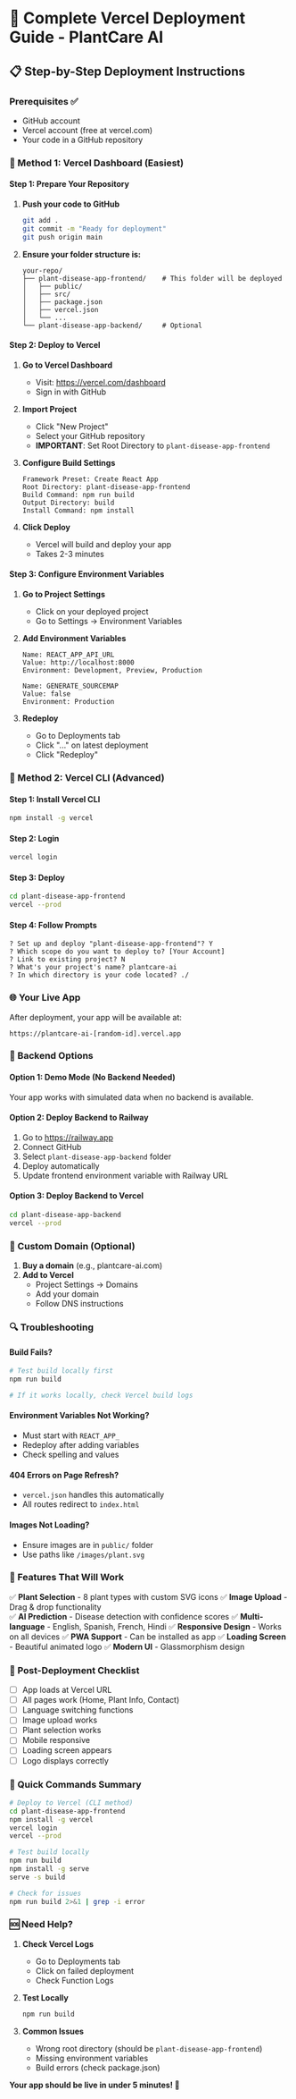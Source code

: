 # 🚀 Complete Vercel Deployment Guide - PlantCare AI

## 📋 Step-by-Step Deployment Instructions

### Prerequisites ✅
- GitHub account
- Vercel account (free at vercel.com)
- Your code in a GitHub repository

### 🎯 Method 1: Vercel Dashboard (Easiest)

#### Step 1: Prepare Your Repository
1. **Push your code to GitHub**
   ```bash
   git add .
   git commit -m "Ready for deployment"
   git push origin main
   ```

2. **Ensure your folder structure is:**
   ```
   your-repo/
   ├── plant-disease-app-frontend/    # This folder will be deployed
   │   ├── public/
   │   ├── src/
   │   ├── package.json
   │   ├── vercel.json
   │   └── ...
   └── plant-disease-app-backend/     # Optional
   ```

#### Step 2: Deploy to Vercel
1. **Go to Vercel Dashboard**
   - Visit: https://vercel.com/dashboard
   - Sign in with GitHub

2. **Import Project**
   - Click "New Project"
   - Select your GitHub repository
   - **IMPORTANT**: Set Root Directory to `plant-disease-app-frontend`

3. **Configure Build Settings**
   ```
   Framework Preset: Create React App
   Root Directory: plant-disease-app-frontend
   Build Command: npm run build
   Output Directory: build
   Install Command: npm install
   ```

4. **Click Deploy**
   - Vercel will build and deploy your app
   - Takes 2-3 minutes

#### Step 3: Configure Environment Variables
1. **Go to Project Settings**
   - Click on your deployed project
   - Go to Settings → Environment Variables

2. **Add Environment Variables**
   ```
   Name: REACT_APP_API_URL
   Value: http://localhost:8000
   Environment: Development, Preview, Production
   ```
   
   ```
   Name: GENERATE_SOURCEMAP
   Value: false
   Environment: Production
   ```

3. **Redeploy**
   - Go to Deployments tab
   - Click "..." on latest deployment
   - Click "Redeploy"

### 🎯 Method 2: Vercel CLI (Advanced)

#### Step 1: Install Vercel CLI
```bash
npm install -g vercel
```

#### Step 2: Login
```bash
vercel login
```

#### Step 3: Deploy
```bash
cd plant-disease-app-frontend
vercel --prod
```

#### Step 4: Follow Prompts
```
? Set up and deploy "plant-disease-app-frontend"? Y
? Which scope do you want to deploy to? [Your Account]
? Link to existing project? N
? What's your project's name? plantcare-ai
? In which directory is your code located? ./
```

### 🌐 Your Live App

After deployment, your app will be available at:
```
https://plantcare-ai-[random-id].vercel.app
```

### 🔧 Backend Options

#### Option 1: Demo Mode (No Backend Needed)
Your app works with simulated data when no backend is available.

#### Option 2: Deploy Backend to Railway
1. Go to https://railway.app
2. Connect GitHub
3. Select `plant-disease-app-backend` folder
4. Deploy automatically
5. Update frontend environment variable with Railway URL

#### Option 3: Deploy Backend to Vercel
```bash
cd plant-disease-app-backend
vercel --prod
```

### 🎨 Custom Domain (Optional)

1. **Buy a domain** (e.g., plantcare-ai.com)
2. **Add to Vercel**
   - Project Settings → Domains
   - Add your domain
   - Follow DNS instructions

### 🔍 Troubleshooting

#### Build Fails?
```bash
# Test build locally first
npm run build

# If it works locally, check Vercel build logs
```

#### Environment Variables Not Working?
- Must start with `REACT_APP_`
- Redeploy after adding variables
- Check spelling and values

#### 404 Errors on Page Refresh?
- `vercel.json` handles this automatically
- All routes redirect to `index.html`

#### Images Not Loading?
- Ensure images are in `public/` folder
- Use paths like `/images/plant.svg`

### 📱 Features That Will Work

✅ **Plant Selection** - 8 plant types with custom SVG icons
✅ **Image Upload** - Drag & drop functionality  
✅ **AI Prediction** - Disease detection with confidence scores
✅ **Multi-language** - English, Spanish, French, Hindi
✅ **Responsive Design** - Works on all devices
✅ **PWA Support** - Can be installed as app
✅ **Loading Screen** - Beautiful animated logo
✅ **Modern UI** - Glassmorphism design

### 🎉 Post-Deployment Checklist

- [ ] App loads at Vercel URL
- [ ] All pages work (Home, Plant Info, Contact)
- [ ] Language switching functions
- [ ] Image upload works
- [ ] Plant selection works
- [ ] Mobile responsive
- [ ] Loading screen appears
- [ ] Logo displays correctly

### 🚀 Quick Commands Summary

```bash
# Deploy to Vercel (CLI method)
cd plant-disease-app-frontend
npm install -g vercel
vercel login
vercel --prod

# Test build locally
npm run build
npm install -g serve
serve -s build

# Check for issues
npm run build 2>&1 | grep -i error
```

### 🆘 Need Help?

1. **Check Vercel Logs**
   - Go to Deployments tab
   - Click on failed deployment
   - Check Function Logs

2. **Test Locally**
   ```bash
   npm run build
   ```

3. **Common Issues**
   - Wrong root directory (should be `plant-disease-app-frontend`)
   - Missing environment variables
   - Build errors (check package.json)

**Your app should be live in under 5 minutes! 🎉**
